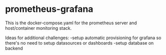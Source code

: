 # prometheus-grafana

This is the docker-compose.yaml for the prometheus server and host/container monitoring stack.

Ideas for additional challenges:
-setup automatic provisioning for grafana so there's no need to setup datasources or dashboards
-setup database on backend
